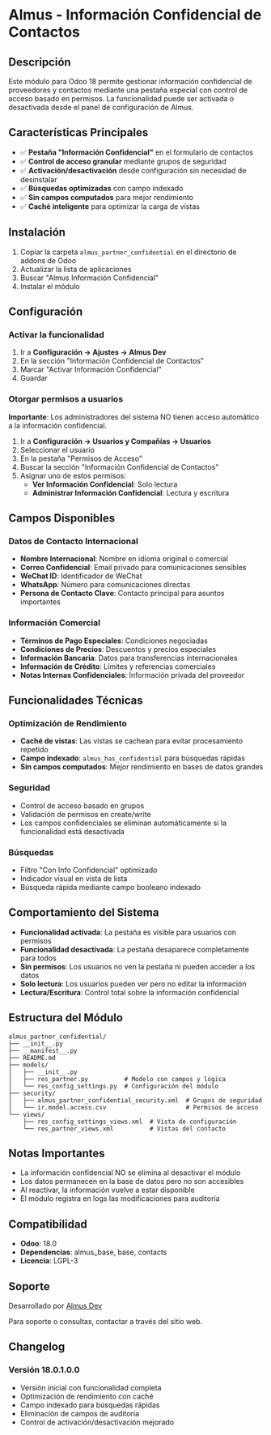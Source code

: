 # Almus - Información Confidencial de Contactos

## Descripción

Este módulo para Odoo 18 permite gestionar información confidencial de proveedores y contactos mediante una pestaña especial con control de acceso basado en permisos. La funcionalidad puede ser activada o desactivada desde el panel de configuración de Almus.

## Características Principales

- ✅ **Pestaña "Información Confidencial"** en el formulario de contactos
- ✅ **Control de acceso granular** mediante grupos de seguridad
- ✅ **Activación/desactivación** desde configuración sin necesidad de desinstalar
- ✅ **Búsquedas optimizadas** con campo indexado
- ✅ **Sin campos computados** para mejor rendimiento
- ✅ **Caché inteligente** para optimizar la carga de vistas

## Instalación

1. Copiar la carpeta `almus_partner_confidential` en el directorio de addons de Odoo
2. Actualizar la lista de aplicaciones
3. Buscar "Almus Información Confidencial"
4. Instalar el módulo

## Configuración

### Activar la funcionalidad

1. Ir a **Configuración → Ajustes → Almus Dev**
2. En la sección "Información Confidencial de Contactos"
3. Marcar "Activar Información Confidencial"
4. Guardar

### Otorgar permisos a usuarios

**Importante**: Los administradores del sistema NO tienen acceso automático a la información confidencial.

1. Ir a **Configuración → Usuarios y Compañías → Usuarios**
2. Seleccionar el usuario
3. En la pestaña "Permisos de Acceso"
4. Buscar la sección "Información Confidencial de Contactos"
5. Asignar uno de estos permisos:
   - **Ver Información Confidencial**: Solo lectura
   - **Administrar Información Confidencial**: Lectura y escritura

## Campos Disponibles

### Datos de Contacto Internacional
- **Nombre Internacional**: Nombre en idioma original o comercial
- **Correo Confidencial**: Email privado para comunicaciones sensibles
- **WeChat ID**: Identificador de WeChat
- **WhatsApp**: Número para comunicaciones directas
- **Persona de Contacto Clave**: Contacto principal para asuntos importantes

### Información Comercial
- **Términos de Pago Especiales**: Condiciones negociadas
- **Condiciones de Precios**: Descuentos y precios especiales
- **Información Bancaria**: Datos para transferencias internacionales
- **Información de Crédito**: Límites y referencias comerciales
- **Notas Internas Confidenciales**: Información privada del proveedor

## Funcionalidades Técnicas

### Optimización de Rendimiento
- **Caché de vistas**: Las vistas se cachean para evitar procesamiento repetido
- **Campo indexado**: `almus_has_confidential` para búsquedas rápidas
- **Sin campos computados**: Mejor rendimiento en bases de datos grandes

### Seguridad
- Control de acceso basado en grupos
- Validación de permisos en create/write
- Los campos confidenciales se eliminan automáticamente si la funcionalidad está desactivada

### Búsquedas
- Filtro "Con Info Confidencial" optimizado
- Indicador visual en vista de lista
- Búsqueda rápida mediante campo booleano indexado

## Comportamiento del Sistema

- **Funcionalidad activada**: La pestaña es visible para usuarios con permisos
- **Funcionalidad desactivada**: La pestaña desaparece completamente para todos
- **Sin permisos**: Los usuarios no ven la pestaña ni pueden acceder a los datos
- **Solo lectura**: Los usuarios pueden ver pero no editar la información
- **Lectura/Escritura**: Control total sobre la información confidencial

## Estructura del Módulo

```
almus_partner_confidential/
├── __init__.py
├── __manifest__.py
├── README.md
├── models/
│   ├── __init__.py
│   ├── res_partner.py          # Modelo con campos y lógica
│   └── res_config_settings.py  # Configuración del módulo
├── security/
│   ├── almus_partner_confidential_security.xml  # Grupos de seguridad
│   └── ir.model.access.csv                      # Permisos de acceso
└── views/
    ├── res_config_settings_views.xml  # Vista de configuración
    └── res_partner_views.xml          # Vistas del contacto
```

## Notas Importantes

- La información confidencial NO se elimina al desactivar el módulo
- Los datos permanecen en la base de datos pero no son accesibles
- Al reactivar, la información vuelve a estar disponible
- El módulo registra en logs las modificaciones para auditoría

## Compatibilidad

- **Odoo**: 18.0
- **Dependencias**: almus_base, base, contacts
- **Licencia**: LGPL-3

## Soporte

Desarrollado por [Almus Dev](https://www.almus.dev)

Para soporte o consultas, contactar a través del sitio web.

## Changelog

### Versión 18.0.1.0.0
- Versión inicial con funcionalidad completa
- Optimización de rendimiento con caché
- Campo indexado para búsquedas rápidas
- Eliminación de campos de auditoría
- Control de activación/desactivación mejorado